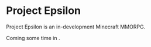 # Project Epsilon

Project Epsilon is an in-development Minecraft MMORPG.

Coming some time in <?php echo date('Y') + 1;?>.
